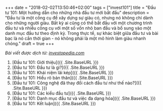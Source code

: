 +++
date = "2018-02-02T13:50:46+02:00"
tags = ["invest101"]
title = "Đầu tư 101: Một hướng dẫn cho những nhà đầu tư mới bắt đầu"
description = "Đầu tư là một công cụ để xây dựng sự giàu có, nhưng nó không chỉ dành cho những người giàu. Bất kỳ ai cũng có thể bắt đầu với một chương trình đầu tư và nhiều công cụ với một số vốn nhỏ ban đầu và bổ sung vào một danh mục đầu tư theo định kỳ. Trong thực tế, sự khác biệt giữa đầu tư và bài bạc là nó cần thời gian - nó không phải là một mô hình làm giàu nhanh chóng."
draft = true
+++

*Bài viết được dịch từ: [investopedia.com](https://www.investopedia.com/university/beginner/)*

1. [Đầu tư 101: Giới thiệu]({{ .Site.BaseURL }})
2. [Đầu tư 101: Đầu tư là gì?]({{ .Site.BaseURL }})
3. [Đầu tư 101: Khái niệm lãi kép]({{ .Site.BaseURL }})
4. [Đầu tư 101: Hiểu rõ bản thân]({{ .Site.BaseURL }})
5. [Đầu tư 101: Công nghệ đã thay đổi cách đầu tư như thế nào?]({{ .Site.BaseURL }})
6. [Đầu tư 101: Các kiểu đầu tư]({{ .Site.BaseURL }})
7. [Đầu tư 101: Danh mục đầu tư và việc đa dạng hóa]({{ .Site.BaseURL }})
8. [Đầu tư 101: Kết luận]({{ .Site.BaseURL }})